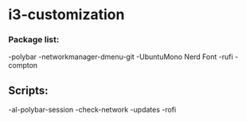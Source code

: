 # i3-customization
### Package list:
-polybar
-networkmanager-dmenu-git
-UbuntuMono Nerd Font
-rufi
-compton

## Scripts:
-al-polybar-session
-check-network
-updates
-rofi
